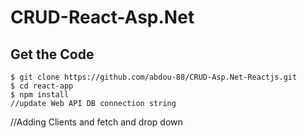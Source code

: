 # CRUD-React-Asp.Net


## Get the Code

```
$ git clone https://github.com/abdou-88/CRUD-Asp.Net-Reactjs.git
$ cd react-app
$ npm install
//update Web API DB connection string
```
//Adding Clients and fetch and drop down
